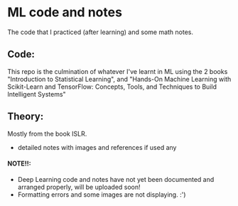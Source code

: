 # ML code and notes
The code that I practiced (after learning) and some math notes.

## Code:
This repo is the culmination of whatever I've learnt in ML using the 2 books "Introduction to Statistical Learning", and "Hands-On Machine Learning with Scikit-Learn and TensorFlow: Concepts, Tools, and Techniques to Build Intelligent Systems"

## Theory:
Mostly from the book ISLR.
- detailed notes with images and references if used any

#### NOTE!!:
- Deep Learning code and notes have not yet been documented and arranged properly, will be uploaded soon!
- Formatting errors and some images are not displaying. :')
